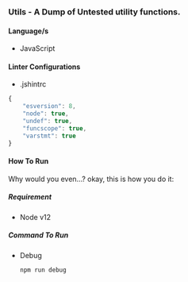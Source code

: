 ### Utils - A Dump of Untested utility functions.

#### Language/s
- JavaScript

#### Linter Configurations
- .jshintrc
```js
{
    "esversion": 8,
    "node": true,
    "undef": true,
    "funcscope": true,
    "varstmt": true
}
```
#### How To Run
Why would you even...? okay, this is how you do it:
##### Requirement
- Node v12
##### Command To Run
- Debug
    ```shell
    npm run debug
    ```